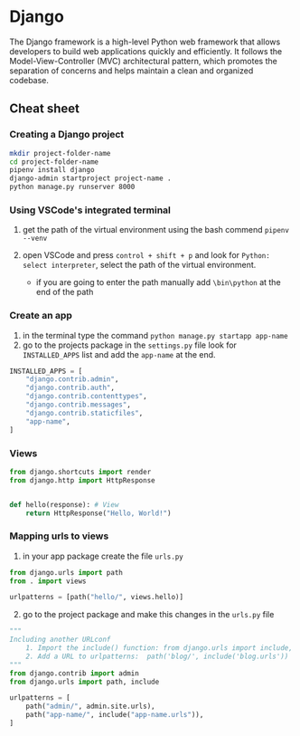 # Django

The Django framework is a high-level Python web framework that allows developers to build web applications quickly and efficiently. It follows the Model-View-Controller (MVC) architectural pattern, which promotes the separation of concerns and helps maintain a clean and organized codebase.

## Cheat sheet

### Creating a Django project

```bash
mkdir project-folder-name
cd project-folder-name
pipenv install django
django-admin startproject project-name .
python manage.py runserver 8000
```

### Using VSCode's integrated terminal

1. get the path of the virtual environment using the bash commend `pipenv --venv`

2. open VSCode and press `control + shift + p` and look for `Python: select interpreter`, select the path of the virtual environment.

   - if you are going to enter the path manually add `\bin\python` at the end of the path

### Create an app

1. in the terminal type the command `python manage.py startapp app-name`
2. go to the projects package in the `settings.py` file look for `INSTALLED_APPS` list and add the `app-name` at the end.

```python
INSTALLED_APPS = [
    "django.contrib.admin",
    "django.contrib.auth",
    "django.contrib.contenttypes",
    "django.contrib.messages",
    "django.contrib.staticfiles",
    "app-name",
]
```

### Views

```python
from django.shortcuts import render
from django.http import HttpResponse


def hello(response): # View
    return HttpResponse("Hello, World!")

```

### Mapping urls to views

1. in your app package create the file `urls.py`

```python
from django.urls import path
from . import views

urlpatterns = [path("hello/", views.hello)]

```

2. go to the project package and make this changes in the `urls.py` file

```python
"""
Including another URLconf
    1. Import the include() function: from django.urls import include, path
    2. Add a URL to urlpatterns:  path('blog/', include('blog.urls'))
"""
from django.contrib import admin
from django.urls import path, include

urlpatterns = [
    path("admin/", admin.site.urls),
    path("app-name/", include("app-name.urls")),
]
```
